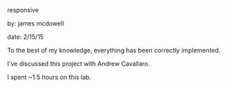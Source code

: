 responsive

by: james mcdowell

date: 2/15/15

To the best of my knowledge, everything has been correctly implemented.

I've discussed this project with Andrew Cavallaro.

I spent ~1.5 hours on this lab.
